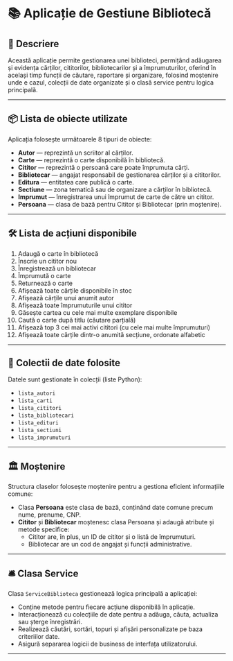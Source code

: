 # 📚 Aplicație de Gestiune Bibliotecă

## 📖 Descriere

Această aplicație permite gestionarea unei biblioteci, permițând adăugarea și evidența cărților, cititorilor, bibliotecarilor și a împrumuturilor, oferind în același timp funcții de căutare, raportare și organizare, folosind moștenire unde e cazul, colecții de date organizate și o clasă service pentru logica principală.

---

## 📦 Lista de obiecte utilizate

Aplicația folosește următoarele 8 tipuri de obiecte:

- **Autor** — reprezintă un scriitor al cărților.
- **Carte** — reprezintă o carte disponibilă în bibliotecă.
- **Cititor** — reprezintă o persoană care poate împrumuta cărți.
- **Bibliotecar** — angajat responsabil de gestionarea cărților și a cititorilor.
- **Editura** — entitatea care publică o carte.
- **Sectiune** — zona tematică sau de organizare a cărților în bibliotecă.
- **Imprumut** — înregistrarea unui împrumut de carte de către un cititor.
- **Persoana** — clasa de bază pentru Cititor și Bibliotecar (prin moștenire).

---

## 🛠️ Lista de acțiuni disponibile

1. Adaugă o carte în bibliotecă  
2. Înscrie un cititor nou  
3. Înregistrează un bibliotecar  
4. Împrumută o carte  
5. Returnează o carte  
6. Afișează toate cărțile disponibile în stoc  
7. Afișează cărțile unui anumit autor  
8. Afișează toate împrumuturile unui cititor  
9. Găsește cartea cu cele mai multe exemplare disponibile  
10. Caută o carte după titlu (căutare parțială)  
11. Afișează top 3 cei mai activi cititori (cu cele mai multe împrumuturi)  
12. Afișează toate cărțile dintr-o anumită secțiune, ordonate alfabetic  

---

## 📂 Colectii de date folosite

Datele sunt gestionate în colecții (liste Python):

- `lista_autori`  
- `lista_carti`  
- `lista_cititori`  
- `lista_bibliotecari`  
- `lista_edituri`  
- `lista_sectiuni`  
- `lista_imprumuturi`  

---

## 🏛️ Moștenire

Structura claselor folosește moștenire pentru a gestiona eficient informațiile comune:

- Clasa **Persoana** este clasa de bază, conținând date comune precum nume, prenume, CNP.  
- **Cititor** și **Bibliotecar** moștenesc clasa Persoana și adaugă atribute și metode specifice:  
  - Cititor are, în plus, un ID de cititor și o listă de împrumuturi.  
  - Bibliotecar are un cod de angajat și funcții administrative.  

---

## 🛎️ Clasa Service

Clasa `ServiceBiblioteca` gestionează logica principală a aplicației:

- Conține metode pentru fiecare acțiune disponibilă în aplicație.  
- Interacționează cu colecțiile de date pentru a adăuga, căuta, actualiza sau șterge înregistrări.  
- Realizează căutări, sortări, topuri și afișări personalizate pe baza criteriilor date.  
- Asigură separarea logicii de business de interfața utilizatorului.  

---

